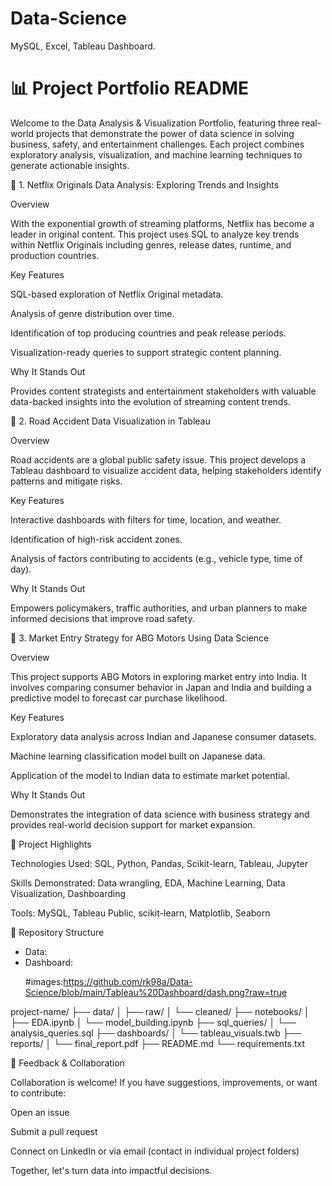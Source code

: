 # Data-Science
MySQL, Excel, Tableau Dashboard.

# 📊 Project Portfolio README

Welcome to the Data Analysis & Visualization Portfolio, featuring three real-world projects that demonstrate the power of data science in solving business, safety, and entertainment challenges. Each project combines exploratory analysis, visualization, and machine learning techniques to generate actionable insights.

📁 1. Netflix Originals Data Analysis: Exploring Trends and Insights

Overview

With the exponential growth of streaming platforms, Netflix has become a leader in original content. This project uses SQL to analyze key trends within Netflix Originals including genres, release dates, runtime, and production countries.

Key Features

SQL-based exploration of Netflix Original metadata.

Analysis of genre distribution over time.

Identification of top producing countries and peak release periods.

Visualization-ready queries to support strategic content planning.

Why It Stands Out

Provides content strategists and entertainment stakeholders with valuable data-backed insights into the evolution of streaming content trends.

📁 2. Road Accident Data Visualization in Tableau

Overview

Road accidents are a global public safety issue. This project develops a Tableau dashboard to visualize accident data, helping stakeholders identify patterns and mitigate risks.

Key Features

Interactive dashboards with filters for time, location, and weather.

Identification of high-risk accident zones.

Analysis of factors contributing to accidents (e.g., vehicle type, time of day).

Why It Stands Out

Empowers policymakers, traffic authorities, and urban planners to make informed decisions that improve road safety.

📁 3. Market Entry Strategy for ABG Motors Using Data Science

Overview

This project supports ABG Motors in exploring market entry into India. It involves comparing consumer behavior in Japan and India and building a predictive model to forecast car purchase likelihood.

Key Features

Exploratory data analysis across Indian and Japanese consumer datasets.

Machine learning classification model built on Japanese data.

Application of the model to Indian data to estimate market potential.

Why It Stands Out

Demonstrates the integration of data science with business strategy and provides real-world decision support for market expansion.

🌟 Project Highlights

Technologies Used: SQL, Python, Pandas, Scikit-learn, Tableau, Jupyter

Skills Demonstrated: Data wrangling, EDA, Machine Learning, Data Visualization, Dashboarding

Tools: MySQL, Tableau Public, scikit-learn, Matplotlib, Seaborn

📂 Repository Structure

<ul>
    <li>Data:</li>

  <li>Dashboard:</li>
  
#images:https://github.com/rk98a/Data-Science/blob/main/Tableau%20Dashboard/dash.png?raw=true

</ul>  project-name/
├── data/
│   ├── raw/
│   └── cleaned/
├── notebooks/
│   ├── EDA.ipynb
│   └── model_building.ipynb
├── sql_queries/
│   └── analysis_queries.sql
├── dashboards/
│   └── tableau_visuals.twb
├── reports/
│   └── final_report.pdf
├── README.md
└── requirements.txt



🤝 Feedback & Collaboration

Collaboration is welcome! If you have suggestions, improvements, or want to contribute:

Open an issue

Submit a pull request

Connect on LinkedIn or via email (contact in individual project folders)

Together, let's turn data into impactful decisions.


